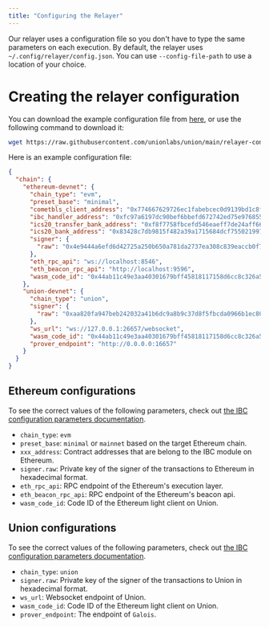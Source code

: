 ```yaml
---
title: "Configuring the Relayer"
---
```


Our relayer uses a configuration file so you don't have to type the same parameters on each execution.
By default, the relayer uses `~/.config/relayer/config.json`. You can use `--config-file-path` to use a location of your choice.

# Creating the relayer configuration

You can download the example configuration file from [here](https://github.com/unionlabs/union/blob/main/relayer-config.json),
or use the following command to download it:

```bash
wget https://raw.githubusercontent.com/unionlabs/union/main/relayer-config.json
```

Here is an example configuration file:

```json
{
  "chain": {
    "ethereum-devnet": {
      "chain_type": "evm",
      "preset_base": "minimal",
      "cometbls_client_address": "0x774667629726ec1fabebcec0d9139bd1c8f72a23",
      "ibc_handler_address": "0xfc97a6197dc90bef6bbefd672742ed75e9768553",
      "ics20_transfer_bank_address": "0xf8f7758fbcefd546eaeff7de24aff666b6228e73",
      "ics20_bank_address": "0x83428c7db9815f482a39a1715684dcf755021997",
      "signer": {
        "raw": "0x4e9444a6efd6d42725a250b650a781da2737ea308c839eaccb0f7f3dbd2fea77"
      },
      "eth_rpc_api": "ws://localhost:8546",
      "eth_beacon_rpc_api": "http://localhost:9596",
      "wasm_code_id": "0x44ab11c49e3aa40301679bff45818117158d6cc8c326a5bafa69089709c3d13e"
    },
    "union-devnet": {
      "chain_type": "union",
      "signer": {
        "raw": "0xaa820fa947beb242032a41b6dc9a8b9c37d8f5fbcda0966b1ec80335b10a7d6f"
      },
      "ws_url": "ws://127.0.0.1:26657/websocket",
      "wasm_code_id": "0x44ab11c49e3aa40301679bff45818117158d6cc8c326a5bafa69089709c3d13e",
      "prover_endpoint": "http://0.0.0.0:16657"
    }
  }
}
```

## Ethereum configurations

To see the correct values of the following parameters, check out [the IBC configuration parameters documentation](../configurations/ibc-parameters).
- `chain_type`: `evm`
- `preset_base`: `minimal` or `mainnet` based on the target Ethereum chain.
- `xxx_address`: Contract addresses that are belong to the IBC module on Ethereum.
- `signer.raw`: Private key of the signer of the transactions to Ethereum in hexadecimal format.
- `eth_rpc_api`: RPC endpoint of the Ethereum's execution layer.
- `eth_beacon_rpc_api`: RPC endpoint of the Ethereum's beacon api.
- `wasm_code_id`: Code ID of the Ethereum light client on Union.

## Union configurations

To see the correct values of the following parameters, check out [the IBC configuration parameters documentation](../configurations/ibc-parameters).
- `chain_type`: `union`
- `signer.raw`: Private key of the signer of the transactions to Union in hexadecimal format.
- `ws_url`: Websocket endpoint of Union.
- `wasm_code_id`: Code ID of the Ethereum light client on Union.
- `prover_endpoint`: The endpoint of `Galois`.
